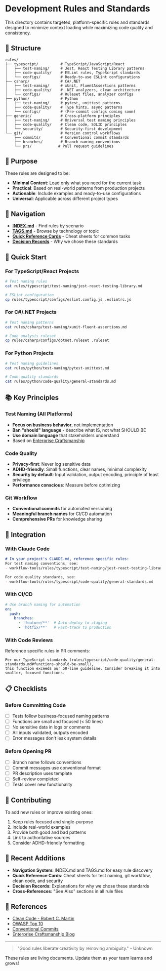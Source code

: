 # Development Rules and Standards

This directory contains targeted, platform-specific rules and standards designed to minimize context loading while maximizing code quality and consistency.

## 📁 Structure

```
rules/
├── typescript/          # TypeScript/JavaScript/React
│   ├── test-naming/     # Jest, React Testing Library patterns
│   ├── code-quality/    # ESLint rules, TypeScript standards
│   └── configs/         # Ready-to-use ESLint configurations
├── csharp/              # C#/.NET
│   ├── test-naming/     # xUnit, FluentAssertions patterns
│   ├── code-quality/    # .NET analyzers, clean architecture
│   └── configs/         # Ruleset files, analyzer configs
├── python/              # Python
│   ├── test-naming/     # pytest, unittest patterns
│   ├── code-quality/    # Type hints, async patterns
│   └── configs/         # (Pre-commit configs coming soon)
├── generic/             # Cross-platform principles
│   ├── test-naming/     # Universal test naming principles
│   ├── code-quality/    # Clean code, SOLID principles
│   └── security/        # Security-first development
└── git/                 # Version control workflows
    ├── commits/         # Conventional commit standards
    ├── branches/        # Branch naming conventions
    └── prs/            # Pull request guidelines
```

## 🎯 Purpose

These rules are designed to be:
- **Minimal Context**: Load only what you need for the current task
- **Practical**: Based on real-world patterns from production projects
- **Actionable**: Include examples and ready-to-use configurations
- **Universal**: Applicable across different project types

## 🧭 Navigation

- **[INDEX.md](INDEX.md)** - Find rules by scenario
- **[TAGS.md](TAGS.md)** - Browse by technology or topic
- **[Quick Reference Cards](quickref/)** - Cheat sheets for common tasks
- **[Decision Records](decisions/)** - Why we chose these standards

## 🚀 Quick Start

### For TypeScript/React Projects
```bash
# Test naming rules
cat rules/typescript/test-naming/jest-react-testing-library.md

# ESLint configuration
cp rules/typescript/configs/eslint.config.js .eslintrc.js
```

### For C#/.NET Projects
```bash
# Test naming patterns
cat rules/csharp/test-naming/xunit-fluent-assertions.md

# Code analysis ruleset
cp rules/csharp/configs/dotnet.ruleset .ruleset
```

### For Python Projects
```bash
# Test naming guidelines
cat rules/python/test-naming/pytest-unittest.md

# Code quality standards
cat rules/python/code-quality/general-standards.md
```

## 📚 Key Principles

### Test Naming (All Platforms)
- **Focus on business behavior**, not implementation
- **Ban "should" language** - describe what IS, not what SHOULD BE
- **Use domain language** that stakeholders understand
- Based on [Enterprise Craftsmanship](https://enterprisecraftsmanship.com/posts/you-naming-tests-wrong/)

### Code Quality
- **Privacy-first**: Never log sensitive data
- **ADHD-friendly**: Small functions, clear names, minimal complexity
- **Security by default**: Input validation, output encoding, principle of least privilege
- **Performance conscious**: Measure before optimizing

### Git Workflow
- **Conventional commits** for automated versioning
- **Meaningful branch names** for CI/CD automation
- **Comprehensive PRs** for knowledge sharing

## 🔧 Integration

### With Claude Code
```markdown
# In your project's CLAUDE.md, reference specific rules:
For test naming conventions, see:
- workflow-tools/rules/typescript/test-naming/jest-react-testing-library.md

For code quality standards, see:
- workflow-tools/rules/typescript/code-quality/general-standards.md
```

### With CI/CD
```yaml
# Use branch naming for automation
on:
  push:
    branches:
      - 'feature/**'  # Auto-deploy to staging
      - 'hotfix/**'   # Fast-track to production
```

### With Code Reviews
Reference specific rules in PR comments:
```
Per our TypeScript standards (rules/typescript/code-quality/general-standards.md#functions-should-be-small), 
this function exceeds our 50-line guideline. Consider breaking it into smaller, focused functions.
```

## 📋 Checklists

### Before Committing Code
- [ ] Tests follow business-focused naming patterns
- [ ] Functions are small and focused (< 50 lines)
- [ ] No sensitive data in logs or comments
- [ ] All inputs validated, outputs encoded
- [ ] Error messages don't leak system details

### Before Opening PR
- [ ] Branch name follows conventions
- [ ] Commit messages use conventional format
- [ ] PR description uses template
- [ ] Self-review completed
- [ ] Tests cover new functionality

## 🤝 Contributing

To add new rules or improve existing ones:

1. Keep rules focused and single-purpose
2. Include real-world examples
3. Provide both good and bad patterns
4. Link to authoritative sources
5. Consider ADHD-friendly formatting

## 🔄 Recent Additions

- **Navigation System**: INDEX.md and TAGS.md for easy rule discovery
- **Quick Reference Cards**: Cheat sheets for test naming, git workflow, clean code, and security
- **Decision Records**: Explanations for why we chose these standards
- **Cross-References**: "See Also" sections in all rule files

## 📖 References

- [Clean Code - Robert C. Martin](https://www.amazon.com/Clean-Code-Handbook-Software-Craftsmanship/dp/0132350882)
- [OWASP Top 10](https://owasp.org/www-project-top-ten/)
- [Conventional Commits](https://www.conventionalcommits.org/)
- [Enterprise Craftsmanship Blog](https://enterprisecraftsmanship.com/)

---

> "Good rules liberate creativity by removing ambiguity." - Unknown

These rules are living documents. Update them as your team learns and grows!